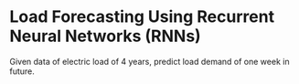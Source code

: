 # Load Forecasting Using Recurrent Neural Networks (RNNs)
Given data of electric load of 4 years, predict load demand of one week in future.
